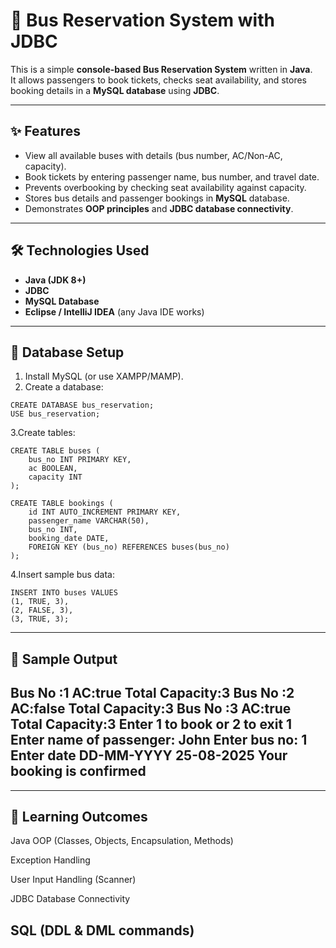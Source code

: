 # 🚌 Bus Reservation System with JDBC

This is a simple **console-based Bus Reservation System** written in **Java**.  
It allows passengers to book tickets, checks seat availability, and stores booking details in a **MySQL database** using **JDBC**.

---

## ✨ Features
- View all available buses with details (bus number, AC/Non-AC, capacity).
- Book tickets by entering passenger name, bus number, and travel date.
- Prevents overbooking by checking seat availability against capacity.
- Stores bus details and passenger bookings in **MySQL** database.
- Demonstrates **OOP principles** and **JDBC database connectivity**.

---

## 🛠️ Technologies Used
- **Java (JDK 8+)**
- **JDBC**
- **MySQL Database**
- **Eclipse / IntelliJ IDEA** (any Java IDE works)

---

## 📂 Database Setup
1. Install MySQL (or use XAMPP/MAMP).
2. Create a database:
```
CREATE DATABASE bus_reservation;
USE bus_reservation;
```
3.Create tables:
```
CREATE TABLE buses (
    bus_no INT PRIMARY KEY,
    ac BOOLEAN,
    capacity INT
);

CREATE TABLE bookings (
    id INT AUTO_INCREMENT PRIMARY KEY,
    passenger_name VARCHAR(50),
    bus_no INT,
    booking_date DATE,
    FOREIGN KEY (bus_no) REFERENCES buses(bus_no)
);
```
4.Insert sample bus data:

```
INSERT INTO buses VALUES
(1, TRUE, 3),
(2, FALSE, 3),
(3, TRUE, 3);
```


---
## 📸 Sample Output

Bus No :1   AC:true   Total Capacity:3
Bus No :2   AC:false  Total Capacity:3
Bus No :3   AC:true   Total Capacity:3
Enter 1 to book or 2 to exit
1
Enter name of passenger:
John
Enter bus no:
1
Enter date DD-MM-YYYY
25-08-2025
Your booking is confirmed
---


---
## 🎯 Learning Outcomes


Java OOP (Classes, Objects, Encapsulation, Methods)

Exception Handling

User Input Handling (Scanner)

JDBC Database Connectivity

SQL (DDL & DML commands)
---
